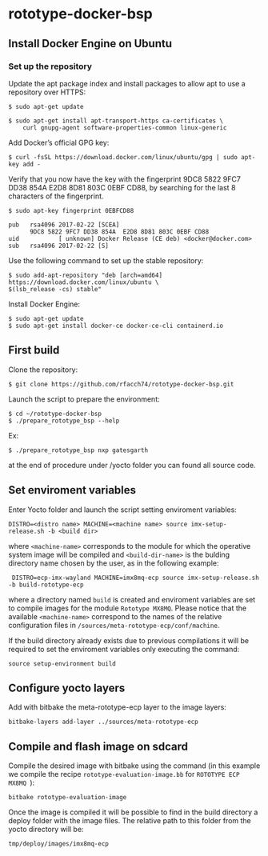 # rototype-docker-bsp

## Install Docker Engine on Ubuntu

### Set up the repository

Update the apt package index and install packages to allow apt to use a repository over HTTPS:

    $ sudo apt-get update

    $ sudo apt-get install apt-transport-https ca-certificates \
        curl gnupg-agent software-properties-common linux-generic

Add Docker’s official GPG key:

    $ curl -fsSL https://download.docker.com/linux/ubuntu/gpg | sudo apt-key add -

Verify that you now have the key with the fingerprint 9DC8 5822 9FC7 DD38 854A  E2D8 8D81 803C 0EBF CD88, by searching for the last 8 characters of the fingerprint.

    $ sudo apt-key fingerprint 0EBFCD88

    pub   rsa4096 2017-02-22 [SCEA]
          9DC8 5822 9FC7 DD38 854A  E2D8 8D81 803C 0EBF CD88
    uid           [ unknown] Docker Release (CE deb) <docker@docker.com>
    sub   rsa4096 2017-02-22 [S]

Use the following command to set up the stable repository:

    $ sudo add-apt-repository "deb [arch=amd64] https://download.docker.com/linux/ubuntu \
    $(lsb_release -cs) stable"

Install Docker Engine:

    $ sudo apt-get update
    $ sudo apt-get install docker-ce docker-ce-cli containerd.io


## First build

Clone the repository:

    $ git clone https://github.com/rfacch74/rototype-docker-bsp.git

Launch the script to prepare the environment:

    $ cd ~/rototype-docker-bsp
    $ ./prepare_rototype_bsp --help

Ex:

    $ ./prepare_rototype_bsp nxp gatesgarth

at the end of procedure under /yocto folder you can found all source code.


## Set enviroment variables

Enter Yocto folder and launch the script setting enviroment variables:

	DISTRO=<distro name> MACHINE=<machine name> source imx-setup-release.sh -b <build dir>

where ``<machine-name>`` corresponds to the module for which the operative system image will be compiled and ``<build-dir-name>`` is the bulding directory name chosen by the user, as in the following example:

	 DISTRO=ecp-imx-wayland MACHINE=imx8mq-ecp source imx-setup-release.sh -b build-rototype-ecp

where a directory named ``build`` is created and enviroment variables are set to compile images for the module ``Rototype MX8MQ``. Please notice that the available ``<machine-name>`` correspond to the names of the relative configuration files in ``/sources/meta-rototype-ecp/conf/machine``.

If the build directory already exists due to previous compilations it will be required to set the enviroment variables only executing the command:

	source setup-environment build

## Configure yocto layers

Add with bitbake the meta-rototype-ecp layer to the image layers:

	bitbake-layers add-layer ../sources/meta-rototype-ecp

## Compile and flash image on sdcard

Compile the desired image with bitbake using the command (in this example we compile the recipe ``rototype-evaluation-image.bb`` for ``ROTOTYPE ECP MX8MQ ``):

	bitbake rototype-evaluation-image

Once the image is compiled it will be possible to find in the build directory a deploy folder with the image files. The relative path to this folder from the yocto directory will be:

	tmp/deploy/images/imx8mq-ecp
